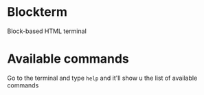 # Blockterm
 Block-based HTML terminal

# Available commands
Go to the terminal and type `help` and it'll show u the list of available commands
